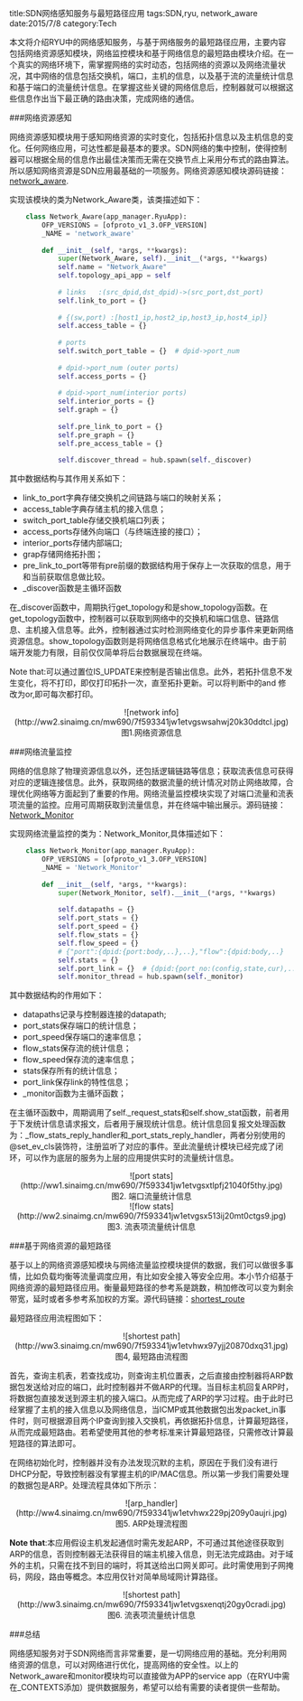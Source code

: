 title:SDN网络感知服务与最短路径应用
tags:SDN,ryu, network_aware
date:2015/7/8
category:Tech

本文将介绍RYU中的网络感知服务，与基于网络服务的最短路径应用，主要内容包括网络资源感知模块，网络监控模块和基于网络信息的最短路由模块介绍。在一个真实的网络环境下，需掌握网络的实时动态，包括网络的资源以及网络流量状况，其中网络的信息包括交换机，端口，主机的信息，以及基于流的流量统计信息和基于端口的流量统计信息。在掌握这些关键的网络信息后，控制器就可以根据这些信息作出当下最正确的路由决策，完成网络的通信。

###网络资源感知

网络资源感知模块用于感知网络资源的实时变化，包括拓扑信息以及主机信息的变化。任何网络应用，可达性都是最基本的要求。SDN网络的集中控制，使得控制器可以根据全局的信息作出最佳决策而无需在交换节点上采用分布式的路由算法。所以感知网络资源是SDN应用最基础的一项服务。网络资源感知模块源码链接：[network_aware](https://github.com/muzixing/ryu/blob/master/ryu/app/network_aware/network_aware.py).

实现该模块的类为Network\_Aware类，该类描述如下：

```python
    class Network_Aware(app_manager.RyuApp):
        OFP_VERSIONS = [ofproto_v1_3.OFP_VERSION]
        _NAME = 'network_aware'
    
        def __init__(self, *args, **kwargs):
            super(Network_Aware, self).__init__(*args, **kwargs)
            self.name = "Network_Aware"
            self.topology_api_app = self
    
            # links   :(src_dpid,dst_dpid)->(src_port,dst_port)
            self.link_to_port = {}
    
            # {(sw,port) :[host1_ip,host2_ip,host3_ip,host4_ip]}
            self.access_table = {}
    
            # ports
            self.switch_port_table = {}  # dpid->port_num
    
            # dpid->port_num (outer ports)
            self.access_ports = {}
    
            # dpid->port_num(interior ports)
            self.interior_ports = {}
            self.graph = {}
    
            self.pre_link_to_port = {}
            self.pre_graph = {}
            self.pre_access_table = {}
    
            self.discover_thread = hub.spawn(self._discover)
```

其中数据结构与其作用关系如下：

* link\_to\_port字典存储交换机之间链路与端口的映射关系；
* access\_table字典存储主机的接入信息；
* switch\_port\_table存储交换机端口列表；
* access_ports存储外向端口（与终端连接的接口）；
* interior\_ports存储内部端口;
* grap存储网络拓扑图；
* pre\_link\_to\_port等带有pre前缀的数据结构用于保存上一次获取的信息，用于和当前获取信息做比较。
* \_discover函数是主循环函数

在\_discover函数中，周期执行get\_topology和是show\_topology函数。在get\_topology函数中，控制器可以获取到网络中的交换机和端口信息、链路信息、主机接入信息等。此外，控制器通过实时检测网络变化的异步事件来更新网络资源信息。show\_topology函数则是将网络信息格式化地展示在终端中。由于前端开发能力有限，目前仅仅简单将后台数据展现在终端。

Note that:可以通过置位IS_UPDATE来控制是否输出信息。此外，若拓扑信息不发生变化，将不打印，即仅打印拓扑一次，直至拓扑更新。可以将判断中的and 修改为or,即可每次都打印。

<center>![network info](http://ww2.sinaimg.cn/mw690/7f593341jw1etvgswsahwj20k30ddtcl.jpg)</center>
<center>图1.网络资源信息</center>

###网络流量监控

网络的信息除了物理资源信息以外，还包括逻辑链路等信息；获取流表信息可获得对应的逻辑连接信息。此外，获取网络的数据流量的统计情况对防止网络故障，合理优化网络等方面起到了重要的作用。网络流量监控模块实现了对端口流量和流表项流量的监控。应用可周期获取到流量信息，并在终端中输出展示。源码链接：[Network_Monitor](https://github.com/muzixing/ryu/blob/master/ryu/app/network_aware/network_aware.py)

实现网络流量监控的类为：Network_Monitor,具体描述如下：

```python
    class Network_Monitor(app_manager.RyuApp):
        OFP_VERSIONS = [ofproto_v1_3.OFP_VERSION]
        _NAME = 'Network_Monitor'
    
        def __init__(self, *args, **kwargs):
            super(Network_Monitor, self).__init__(*args, **kwargs)
    
            self.datapaths = {}
            self.port_stats = {}
            self.port_speed = {}
            self.flow_stats = {}
            self.flow_speed = {}
            # {"port":{dpid:{port:body,..},..},"flow":{dpid:body,..}
            self.stats = {}
            self.port_link = {}  # {dpid:{port_no:(config,state,cur),..},..}
            self.monitor_thread = hub.spawn(self._monitor)
```

其中数据结构的作用如下：

* datapaths记录与控制器连接的datapath;
* port_stats保存端口的统计信息；
* port_speed保存端口的速率信息；
* flow_stats保存流的统计信息；
* flow_speed保存流的速率信息；
* stats保存所有的统计信息；
* port\_link保存link的特性信息；
* \_monitor函数为主循环函数；

在主循环函数中，周期调用了self.\_request\_stats和self.show\_stat函数，前者用于下发统计信息请求报文，后者用于展现统计信息。统计信息回复报文处理函数为：\_flow\_stats\_reply\_handler和\_port\_stats\_reply\_handler，两者分别使用的@set\_ev\_cls装饰符，注册监听了对应的事件。至此流量统计模块已经完成了闭环，可以作为底层的服务为上层的应用提供实时的流量统计信息。

<center>![port stats](http://ww1.sinaimg.cn/mw690/7f593341jw1etvgsxtlpfj21040f5thy.jpg)</center>
<center>图2. 端口流量统计信息</center>


<center>![flow stats](http://ww2.sinaimg.cn/mw690/7f593341jw1etvgsx513ij20mt0ctgs9.jpg)</center>
<center>图3. 流表项流量统计信息</center>

###基于网络资源的最短路径

基于以上的网络资源感知模块与网络流量监控模块提供的数据，我们可以做很多事情，比如负载均衡等流量调度应用，有比如安全接入等安全应用。本小节介绍基于网络资源的最短路径应用。衡量最短路径的参考系是跳数，稍加修改可以变为剩余带宽，延时或者多参考系加权的方案。源代码链接：[shortest_route](https://github.com/muzixing/ryu/blob/master/ryu/app/network_aware/shortest_route.py)

最短路径应用流程图如下：
<center>![shortest path](http://ww3.sinaimg.cn/mw690/7f593341jw1etvhwx97yjj20870dxq31.jpg)</center>
<center>图4, 最短路由流程图</center>

首先，查询主机表，若查找成功，则查询主机位置表，之后直接由控制器将ARP数据包发送给对应的端口，此时控制器并不做ARP的代理。当目标主机回复ARP时，将数据包直接发送到源主机的接入端口。从而完成了ARP的学习过程。由于此时已经掌握了主机的接入信息以及网络信息，当ICMP或其他数据包出发packet\_in事件时，则可根据源目两个IP查询到接入交换机，再依据拓扑信息，计算最短路径，从而完成最短路由。若希望使用其他的参考标准来计算最短路径，只需修改计算最短路径的算法即可。

在网络初始化时，控制器并没有办法发现沉默的主机，原因在于我们没有进行DHCP分配，导致控制器没有掌握主机的IP/MAC信息。所以第一步我们需要处理的数据包是ARP。处理流程具体如下所示：

<center>![arp_handler](http://ww4.sinaimg.cn/mw690/7f593341jw1etvhwx229pj209y0aujri.jpg)</center>
<center>图5. ARP处理流程图</center>



**Note that**:本应用假设主机发起通信时需先发起ARP，不可通过其他途径获取到ARP的信息，否则控制器无法获得目的端主机接入信息，则无法完成路由。对于域外的主机，只需在找不到目的端时，将其送给出口网关即可。此时需使用到子网掩码，网段，路由等概念。本应用仅针对简单局域网计算路径。

<center>![shortest path](http://ww3.sinaimg.cn/mw690/7f593341jw1etvgsxenqtj20gy0cradi.jpg)</center>
<center>图6. 流表项流量统计信息</center>

###总结

网络感知服务对于SDN网络而言非常重要，是一切网络应用的基础。充分利用网络资源的信息，可以对网络进行优化，提高网络的安全性。以上的Network\_aware和monitor模块均可以直接做为APP的service app（在RYU中需在\_CONTEXTS添加）提供数据服务，希望可以给有需要的读者提供一些帮助。











